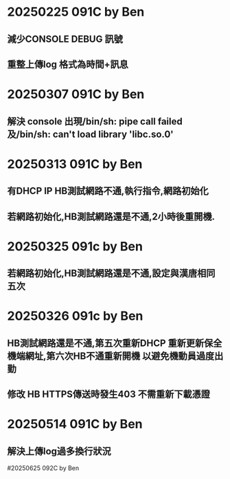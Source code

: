 # 20250225 091C by Ben
## 減少CONSOLE DEBUG 訊號
## 重整上傳log 格式為時間+訊息

# 20250307 091C by Ben
## 解決 console 出現/bin/sh: pipe call failed及/bin/sh: can't load library 'libc.so.0'

# 20250313 091C by Ben
## 有DHCP IP HB測試網路不通,執行指令,網路初始化
## 若網路初始化,HB測試網路還是不通,2小時後重開機.

# 20250325 091c by Ben
## 若網路初始化,HB測試網路還是不通,設定與漢唐相同五次

# 20250326 091c by Ben
## HB測試網路還是不通,第五次重新DHCP 重新更新保全機端網址,第六次HB不通重新開機 以避免機動員過度出勤
## 修改 HB HTTPS傳送時發生403 不需重新下載憑證

# 20250514 091C by Ben
## 解決上傳log過多換行狀況


#20250625 092C by Ben
